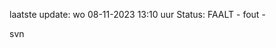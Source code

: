 laatste update: 
wo 08-11-2023 13:10   uur 
Status: FAALT - fout - 
<div class="service R">svn</div>